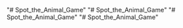 "# Spot_the_Animal_Game" 
"# Spot_the_Animal_Game" 
"# Spot_the_Animal_Game" 
"# Spot_the_Animal_Game" 

